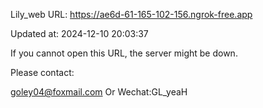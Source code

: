 Lily_web URL: https://ae6d-61-165-102-156.ngrok-free.app

Updated at: 2024-12-10 20:03:37

If you cannot open this URL, the server might be down.

Please contact: 

goley04@foxmail.com Or Wechat:GL_yeaH